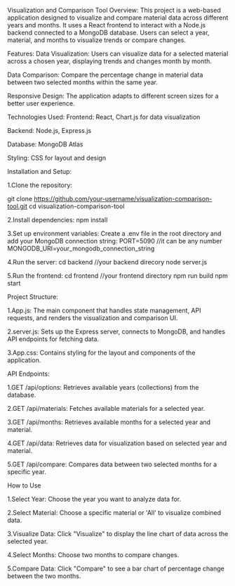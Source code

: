 Visualization and Comparison Tool
Overview:
This project is a web-based application designed to visualize and compare material data across different years and months. It uses a React frontend to interact with a Node.js backend connected to a MongoDB database. Users can select a year, material, and months to visualize trends or compare changes.


Features:
Data Visualization: Users can visualize data for a selected material across a chosen year, displaying trends and changes month by month.

Data Comparison: Compare the percentage change in material data between two selected months within the same year.

Responsive Design: The application adapts to different screen sizes for a better user experience.


Technologies Used:
Frontend: React, Chart.js for data visualization

Backend: Node.js, Express.js

Database: MongoDB Atlas

Styling: CSS for layout and design


Installation and Setup:

1.Clone the repository:

git clone https://github.com/your-username/visualization-comparison-tool.git
cd visualization-comparison-tool


2.Install dependencies:
npm install


3.Set up environment variables:
Create a .env file in the root directory and add your MongoDB connection string:
PORT=5090 //it can be any number 
MONGODB_URI=your_mongodb_connection_string


4.Run the server:
cd backend //your backend direcory
node server.js


5.Run the frontend:
cd frontend //your frontend directory
npm run build
npm start


Project Structure:

1.App.js: The main component that handles state management, API requests, and renders the visualization and comparison UI.

2.server.js: Sets up the Express server, connects to MongoDB, and handles API endpoints for fetching data.

3.App.css: Contains styling for the layout and components of the application.


API Endpoints:

1.GET /api/options: Retrieves available years (collections) from the database.

2.GET /api/materials: Fetches available materials for a selected year.

3.GET /api/months: Retrieves available months for a selected year and material.

4.GET /api/data: Retrieves data for visualization based on selected year and material.

5.GET /api/compare: Compares data between two selected months for a specific year.


How to Use

1.Select Year: Choose the year you want to analyze data for.

2.Select Material: Choose a specific material or 'All' to visualize combined data.

3.Visualize Data: Click "Visualize" to display the line chart of data across the selected year.

4.Select Months: Choose two months to compare changes.

5.Compare Data: Click "Compare" to see a bar chart of percentage change between the two months.


